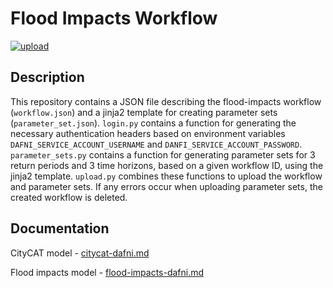 # Flood Impacts Workflow

[![upload](https://github.com/OpenCLIM/flood-impacts-workflow/actions/workflows/upload.yml/badge.svg)](https://github.com/OpenCLIM/flood-impacts-workflow/actions/workflows/upload.yml)

## Description
This repository contains a JSON file describing the flood-impacts workflow (`workflow.json`) and a jinja2 template for 
creating parameter sets (`parameter_set.json`). `login.py` contains a function for generating the necessary 
authentication headers based on environment variables `DAFNI_SERVICE_ACCOUNT_USERNAME` and 
`DANFI_SERVICE_ACCOUNT_PASSWORD`. `parameter_sets.py` contains a function for generating parameter sets for 3 return 
periods and 3 time horizons, based on a given workflow ID, using the jinja2 template. `upload.py` combines these 
functions to upload the workflow and parameter sets. If any errors occur when uploading parameter sets, the created 
workflow is deleted.

## Documentation
CityCAT model - [citycat-dafni.md](https://github.com/OpenCLIM/citycat-dafni/blob/master/docs/citycat-dafni.md)

Flood impacts model - [flood-impacts-dafni.md](https://github.com/OpenCLIM/flood-impacts-dafni/blob/master/docs/flood-impacts.md)

